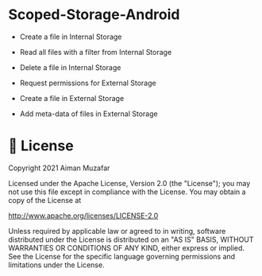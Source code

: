 # Scoped-Storage-Android

- Create a file in Internal Storage
- Read all files with a filter from Internal Storage
- Delete a file in Internal Storage


- Request permissions for External Storage
- Create a file in External Storage
- Add meta-data of files in External Storage


# 📃 License

Copyright 2021 Aiman Muzafar

Licensed under the Apache License, Version 2.0 (the "License");
you may not use this file except in compliance with the License.
You may obtain a copy of the License at

http://www.apache.org/licenses/LICENSE-2.0

Unless required by applicable law or agreed to in writing, software
distributed under the License is distributed on an "AS IS" BASIS,
WITHOUT WARRANTIES OR CONDITIONS OF ANY KIND, either express or implied.
See the License for the specific language governing permissions and
limitations under the License.

